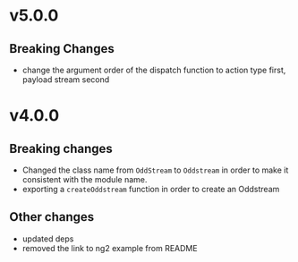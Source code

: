 # v5.0.0

## Breaking Changes
- change the argument order of the dispatch function to action type first, payload stream second

# v4.0.0

## Breaking changes
- Changed the class name from `OddStream` to `Oddstream` in order to make it 
consistent with the module name.
- exporting a `createOddstream` function in order to create an Oddstream

## Other changes
- updated deps
- removed the link to ng2 example from README 
